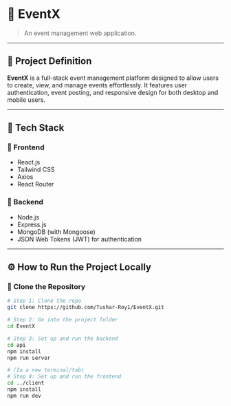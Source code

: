 # 🎉 EventX

> An event management web application.

---

## 📌 Project Definition

**EventX** is a full-stack event management platform designed to allow users to create, view, and manage events effortlessly. It features user authentication, event posting, and responsive design for both desktop and mobile users.

---

## 🧰 Tech Stack

### 🔹 Frontend
- React.js
- Tailwind CSS 
- Axios
- React Router

### 🔹 Backend
- Node.js
- Express.js
- MongoDB (with Mongoose)
- JSON Web Tokens (JWT) for authentication

---

## ⚙️ How to Run the Project Locally

### 📁 Clone the Repository

```bash
# Step 1: Clone the repo
git clone https://github.com/Tushar-Roy1/EventX.git

# Step 2: Go into the project folder
cd EventX

# Step 3: Set up and run the backend
cd api
npm install
npm run server

# (In a new terminal/tab)
# Step 4: Set up and run the frontend
cd ../client
npm install
npm run dev

